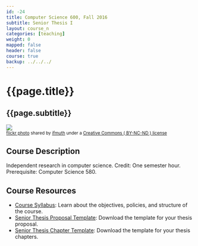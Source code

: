 ```yaml
---
id: -24
title: Computer Science 600, Fall 2016
subtitle: Senior Thesis I
layout: course_n
categories: [teaching]
weight: 0
mapped: false
header: false
course: true
backup: ../../../
---
```


# {{page.title}}

## {{page.subtitle}}

<a title="Detroit Dequindre" href="https://flickr.com/photos/ifmuth/3559068790"><img class="img-responsive-tight" src="https://farm4.static.flickr.com/3615/3559068790_03cfa6a191_z.jpg" /></a><br /><small><a title="Detroit Dequindre" href="https://flickr.com/photos/ifmuth/3559068790">flickr photo</a> shared by <a href="https://flickr.com/people/ifmuth">ifmuth</a> under a <a href="https://creativecommons.org/licenses/by-nc-nd/2.0/">Creative Commons ( BY-NC-ND ) license</a> </small>

## Course Description

Independent research in computer science. Credit: One semester hour. Prerequisite: Computer Science 580.

## Course Resources

<ul class="fa-ul">

<li><i class="fa-li fa fa-arrow-right"></i><a href="{{site.baseurl}}teaching/cs600F2016/provide/syllabus/cs600Fall2016_syllabus.pdf"
class="major">Course Syllabus</a>: Learn about the objectives, policies, and structure of the course.

<li><i class="fa-li fa fa-arrow-right"></i><a href="{{site.baseurl}}teaching/cs600F2016/provide/template/senior_thesis_proposal_template.zip"
class="major">Senior Thesis Proposal Template</a>: Download the template for your thesis proposal.

<li><i class="fa-li fa fa-arrow-right"></i><a href="{{site.baseurl}}teaching/cs600F2016/provide/template/AllegThesis.zip"
class="major">Senior Thesis Chapter Template</a>: Download the template for your thesis chapters.
</ul>

